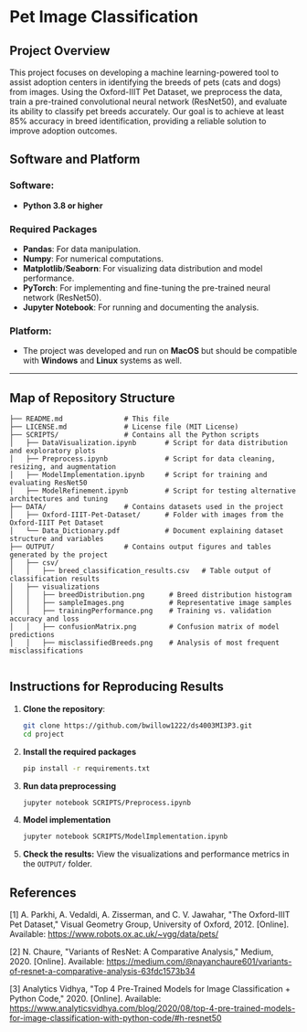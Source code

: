# Pet Image Classification

## Project Overview
This project focuses on developing a machine learning-powered tool to assist adoption centers in identifying the breeds of pets (cats and dogs) from images. Using the Oxford-IIIT Pet Dataset, we preprocess the data, train a pre-trained convolutional neural network (ResNet50), and evaluate its ability to classify pet breeds accurately. Our goal is to achieve at least 85% accuracy in breed identification, providing a reliable solution to improve adoption outcomes.

## Software and Platform

### Software:
- **Python 3.8 or higher**

### Required Packages
- **Pandas**: For data manipulation.  
- **Numpy**: For numerical computations.  
- **Matplotlib**/**Seaborn**: For visualizing data distribution and model performance.  
- **PyTorch**: For implementing and fine-tuning the pre-trained neural network (ResNet50).  
- **Jupyter Notebook**: For running and documenting the analysis.

### Platform:
- The project was developed and run on **MacOS** but should be compatible with **Windows** and **Linux** systems as well.

---

## Map of Repository Structure
```plaintext
├── README.md               # This file
├── LICENSE.md              # License file (MIT License)
├── SCRIPTS/                # Contains all the Python scripts
│   ├── DataVisualization.ipynb       # Script for data distribution and exploratory plots
│   ├── Preprocess.ipynb              # Script for data cleaning, resizing, and augmentation
│   ├── ModelImplementation.ipynb     # Script for training and evaluating ResNet50
│   ├── ModelRefinement.ipynb         # Script for testing alternative architectures and tuning
├── DATA/                   # Contains datasets used in the project
│   ├── Oxford-IIIT-Pet-Dataset/      # Folder with images from the Oxford-IIIT Pet Dataset
│   └── Data_Dictionary.pdf           # Document explaining dataset structure and variables
├── OUTPUT/                 # Contains output figures and tables generated by the project
│   ├── csv/
│   │   ├── breed_classification_results.csv   # Table output of classification results
│   ├── visualizations
│   │   ├── breedDistribution.png      # Breed distribution histogram
│   │   ├── sampleImages.png           # Representative image samples
│   │   ├── trainingPerformance.png    # Training vs. validation accuracy and loss
│   │   ├── confusionMatrix.png        # Confusion matrix of model predictions
│   │   ├── misclassifiedBreeds.png    # Analysis of most frequent misclassifications


```
## Instructions for Reproducing Results

1. **Clone the repository**:
   ```bash
   git clone https://github.com/bwillow1222/ds4003MI3P3.git
   cd project
2. **Install the required packages**
   ```bash
   pip install -r requirements.txt
3. **Run data preprocessing**
   ```bash
   jupyter notebook SCRIPTS/Preprocess.ipynb
4. **Model implementation**
   ```bash
   jupyter notebook SCRIPTS/ModelImplementation.ipynb
5. **Check the results:**
   View the visualizations and performance metrics in the `OUTPUT/` folder.

## References
[1] A. Parkhi, A. Vedaldi, A. Zisserman, and C. V. Jawahar, "The Oxford-IIIT Pet Dataset," Visual Geometry Group, University of Oxford, 2012. [Online]. Available: https://www.robots.ox.ac.uk/~vgg/data/pets/

[2] N. Chaure, "Variants of ResNet: A Comparative Analysis," Medium, 2020. [Online]. Available: https://medium.com/@nayanchaure601/variants-of-resnet-a-comparative-analysis-63fdc1573b34

[3] Analytics Vidhya, "Top 4 Pre-Trained Models for Image Classification + Python Code," 2020. [Online]. Available: https://www.analyticsvidhya.com/blog/2020/08/top-4-pre-trained-models-for-image-classification-with-python-code/#h-resnet50
